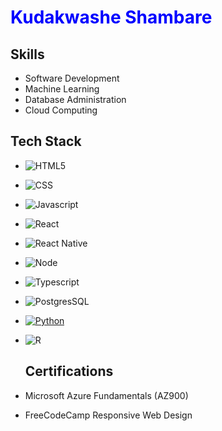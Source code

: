 # <font color="blue">Kudakwashe Shambare</font>

## Skills
- Software Development
-  Machine Learning
- Database Administration
- Cloud Computing

## Tech Stack

- ![HTML5](https://img.shields.io/badge/HTML5-E34F26?style=for-the-badge&logo=html5&logoColor=white)
- ![CSS](https://img.shields.io/badge/CSS3-1572B6?style=for-the-badge&logo=css3&logoColor=white)
- ![Javascript](https://img.shields.io/badge/JavaScript-323330?style=for-the-badge&logo=javascript&logoColor=F7DF1E)
- ![React](https://img.shields.io/badge/React-20232A?style=for-the-badge&logo=react&logoColor=61DAFB)
- ![React Native](https://img.shields.io/badge/React_Native-20232A?style=for-the-badge&logo=react&logoColor=61DAFB)
- ![Node](https://img.shields.io/badge/Node.js-43853D?style=for-the-badge&logo=node.js&logoColor=white)
- ![Typescript](https://img.shields.io/badge/TypeScript-007ACC?style=for-the-badge&logo=typescript&logoColor=white)
- ![PostgresSQL](https://img.shields.io/badge/PostgreSQL-316192?style=for-the-badge&logo=postgresql&logoColor=white)
- [![Python](https://img.shields.io/badge/Python-3776AB?style=for-the-badge&logo=python&logoColor=white)](https://www.python.org/)
- ![R](https://img.shields.io/badge/R-276DC3?style=for-the-badge&logo=r&logoColor=whiteB)

  ## Certifications

- Microsoft Azure Fundamentals (AZ900)
- FreeCodeCamp Responsive Web Design
